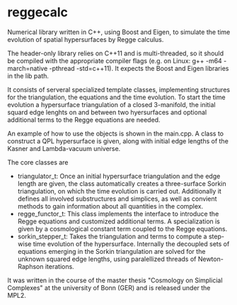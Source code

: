 reggecalc
=========

Numerical library written in C++, using Boost and Eigen, to simulate the time evolution of spatial hypersurfaces by Regge calculus.

The header-only library relies on C++11 and is multi-threaded, so it should be compiled with the appropriate compiler flags (e.g. on Linux: g++ -m64 -march=native -pthread -std=c++11). It expects the Boost and Eigen libraries in the lib path.

It consists of serveral specialized template classes, implementing structures for the triangulation, the equations and the time evolution. To start the time evolution a hypersurface triangulation of a closed 3-manifold, the initial squard edge lenghts on and between two hyersurfaces and optional additional terms to the Regge equations are needed.

An example of how to use the objects is shown in the main.cpp. A class to construct a QPL hypersurface is given, along with initial edge lengths of the Kasner and Lambda-vacuum universe.

The core classes are
- triangulator_t: 
Once an initial hypersurface triangulation and the edge length are given, the class automatically creates a three-surface Sorkin triangulation, on which the time evolution is carried out. Additionally it defines all involved substructures and simplices, as well as convient methods to gain information about all quantities in the complex.
- regge_functor_t:
This class implements the interface to introduce the Regge equations and customized additional terms. A specialization is given by a cosmological constant term coupled to the Regge equations.
- sorkin_stepper_t:
Takes the triangulation and terms to compute a step-wise time evolution of the hypersurface. Internally the decoupled sets of equations emerging in the Sorkin triangulation are solved for the unknown squared edge lengths, using paralellized threads of Newton-Raphson iterations.

It was written in the course of the master thesis "Cosmology on Simplicial Complexes" at the university of Bonn (GER) and is released under the MPL2. 
